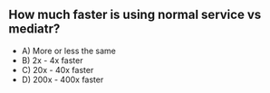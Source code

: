 ## How much faster is using normal service vs mediatr?

- A) More or less the same
- B) 2x - 4x faster
- C) 20x - 40x faster
- D) 200x - 400x faster